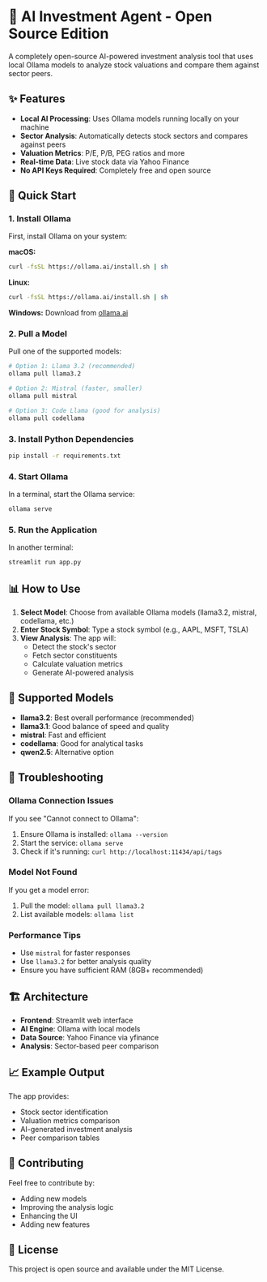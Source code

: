 # 🤖 AI Investment Agent - Open Source Edition

A completely open-source AI-powered investment analysis tool that uses local Ollama models to analyze stock valuations and compare them against sector peers.

## ✨ Features

- **Local AI Processing**: Uses Ollama models running locally on your machine
- **Sector Analysis**: Automatically detects stock sectors and compares against peers
- **Valuation Metrics**: P/E, P/B, PEG ratios and more
- **Real-time Data**: Live stock data via Yahoo Finance
- **No API Keys Required**: Completely free and open source

## 🚀 Quick Start

### 1. Install Ollama

First, install Ollama on your system:

**macOS:**
```bash
curl -fsSL https://ollama.ai/install.sh | sh
```

**Linux:**
```bash
curl -fsSL https://ollama.ai/install.sh | sh
```

**Windows:**
Download from [ollama.ai](https://ollama.ai/download)

### 2. Pull a Model

Pull one of the supported models:

```bash
# Option 1: Llama 3.2 (recommended)
ollama pull llama3.2

# Option 2: Mistral (faster, smaller)
ollama pull mistral

# Option 3: Code Llama (good for analysis)
ollama pull codellama
```

### 3. Install Python Dependencies

```bash
pip install -r requirements.txt
```

### 4. Start Ollama

In a terminal, start the Ollama service:

```bash
ollama serve
```

### 5. Run the Application

In another terminal:

```bash
streamlit run app.py
```

## 📊 How to Use

1. **Select Model**: Choose from available Ollama models (llama3.2, mistral, codellama, etc.)
2. **Enter Stock Symbol**: Type a stock symbol (e.g., AAPL, MSFT, TSLA)
3. **View Analysis**: The app will:
   - Detect the stock's sector
   - Fetch sector constituents
   - Calculate valuation metrics
   - Generate AI-powered analysis

## 🧠 Supported Models

- **llama3.2**: Best overall performance (recommended)
- **llama3.1**: Good balance of speed and quality
- **mistral**: Fast and efficient
- **codellama**: Good for analytical tasks
- **qwen2.5**: Alternative option

## 🔧 Troubleshooting

### Ollama Connection Issues

If you see "Cannot connect to Ollama":
1. Ensure Ollama is installed: `ollama --version`
2. Start the service: `ollama serve`
3. Check if it's running: `curl http://localhost:11434/api/tags`

### Model Not Found

If you get a model error:
1. Pull the model: `ollama pull llama3.2`
2. List available models: `ollama list`

### Performance Tips

- Use `mistral` for faster responses
- Use `llama3.2` for better analysis quality
- Ensure you have sufficient RAM (8GB+ recommended)

## 🏗️ Architecture

- **Frontend**: Streamlit web interface
- **AI Engine**: Ollama with local models
- **Data Source**: Yahoo Finance via yfinance
- **Analysis**: Sector-based peer comparison

## 📈 Example Output

The app provides:
- Stock sector identification
- Valuation metrics comparison
- AI-generated investment analysis
- Peer comparison tables

## 🤝 Contributing

Feel free to contribute by:
- Adding new models
- Improving the analysis logic
- Enhancing the UI
- Adding new features

## 📄 License

This project is open source and available under the MIT License.


